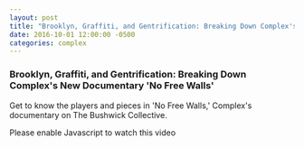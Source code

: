 ```yaml
---
layout: post
title: "Brooklyn, Graffiti, and Gentrification: Breaking Down Complex's New Documentary 'No Free Walls'"
date: 2016-10-01 12:00:00 -0500
categories: complex
---
```


### Brooklyn, Graffiti, and Gentrification: Breaking Down Complex's New Documentary 'No Free Walls'

Get to know the players and pieces in 'No Free Walls,' Complex's documentary on The Bushwick Collective.

<script class="cmplx-embed" src="//player.complex.com/tv/js/embed.js?cId=psaTV2NTE6NzSnTGnMSNiJYtKCzz7UNM&pId=556f8260656c47a4ab49bf6f2dde85f3&adSetCode=3f3b9e47c2954e21bdfb5618c47a61ea&site=complex&kw="></script><noscript><div>Please enable Javascript to watch this video</div></noscript>
